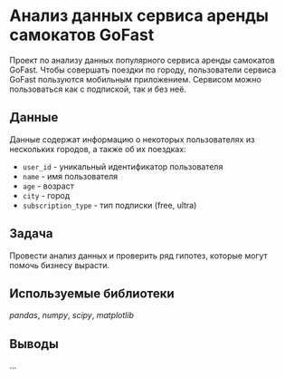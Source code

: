 # Анализ данных сервиса аренды самокатов GoFast
Проект по анализу данных популярного сервиса аренды самокатов GoFast. Чтобы совершать поездки по городу, пользователи сервиса GoFast пользуются мобильным приложением. Сервисом можно пользоваться как с подпиской, так и без неё.

## Данные
 Данные содержат информацию о некоторых пользователях из нескольких городов, а также об их поездках:
* `user_id`	- уникальный идентификатор пользователя
* `name` - имя пользователя
* `age` - возраст
* `city` - город
* `subscription_type` - тип подписки (free, ultra)

## Задача
Провести анализ данных и проверить ряд гипотез, которые могут помочь бизнесу вырасти.

## Используемые библиотеки
*pandas*, *numpy*, *scipy*, *matplotlib*

## Выводы
...